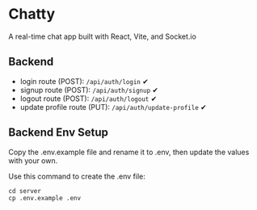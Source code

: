 # Chatty

A real-time chat app built with React, Vite, and Socket.io

## Backend

- login route (POST): `/api/auth/login` ✔
- signup route (POST): `/api/auth/signup` ✔
- logout route (POST): `/api/auth/logout` ✔
- update profile route (PUT): `/api/auth/update-profile` ✔

## Backend Env Setup

Copy the .env.example file and rename it to .env, then update the values with your own.

Use this command to create the .env file:

```shell
cd server
cp .env.example .env
```
